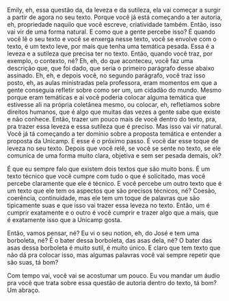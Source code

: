 Emily, eh, essa questão da, da leveza e da sutileza, ela vai começar a surgir a partir de agora no seu texto. Porque você já está começando a ter autoria, eh, propriedade naquilo que você escreve, criatividade também. Então, isso vai vir de uma forma natural. E como que a gente percebe isso? É quando você lê o seu texto e você se enxerga nesse texto, você se envolve com o texto, é um texto leve, por mais que tenha uma temática pesada. Essa é a leveza e a sutileza que precisa ter no texto. Então, quando você traz, por exemplo, o contexto, né? Eh, eh, do que aconteceu, você faz uma descrição que, que foi dado, que seria o primeiro parágrafo desse abaixo assinado. Eh, eh, e depois você, no segundo parágrafo, você traz isso posto, eh, as aulas ministradas pela professora, eram momentos em que a gente conseguia refletir sobre como ser um, um cidadão do mundo. Mesmo porque eram temáticas e aí você poderia colocar alguma temática que estivesse ali na própria coletânea mesmo, ou colocar, eh, refletíamos sobre direitos humanos, que é algo que muitas das vezes a gente sabe que existe e não conhece. Então, trazer um pouco mais de você dentro do texto, pra, pra trazer essa leveza e essa sutileza que é preciso. Mas isso vai vir natural. Você já tá começando a ter domínio sobre a proposta temática e entender a proposta da Unicamp. E esse é o próximo passo. É você dar esse toque de leveza no seu texto. Depois que você relê, se você se sente no texto, se ele comunica de uma forma muito clara, objetiva e sem ser pesada demais, ok?

É que eu sempre falo que existem dois textos que são muito bons. É um texto técnico que você cumpre com tudo o que é solicitado, mas você percebe claramente que ele é técnico. E você percebe um outro texto que é um texto que ele tem os aspectos que são precisos técnicos, né? Coesão, coerência, continuidade, mas ele tem um toque de palavras que são tipicamente suas e que isso vai trazer essa leveza no texto. Então, um é cumprir exatamente e o outro é você cumprir e trazer algo que a mais, que é exatamente isso que a Unicamp gosta.

Então, vamos pensar, né? Eu vi o seu notion, eh, do José e tem uma borboleta, né? É o bater dessa borboleta, das asas dela, né? O bater das asas dessa borboleta é muito sutil, é muito único. E claro que tem texto que não dá pra colocar isso, mas algumas palavras você vai sempre repetir que são suas, tá bom?

Com tempo vai, você vai se acostumar um pouco. Eu vou mandar um áudio pra você que trata sobre essa questão de autoria dentro do texto, tá bom? Um abraço.
